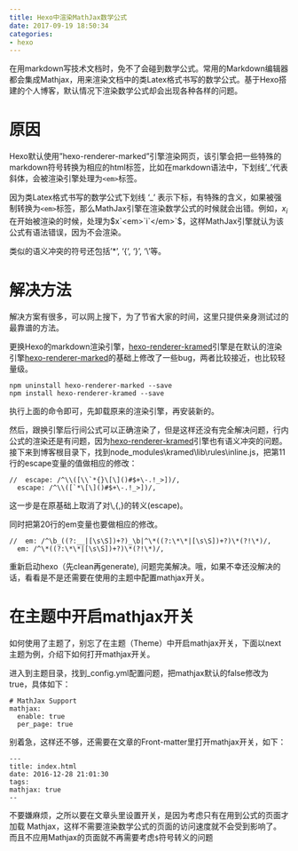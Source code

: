 ```yaml
---
title: Hexo中渲染MathJax数学公式
date: 2017-09-19 18:50:34
categories:
- hexo
---
```

在用markdown写技术文档时，免不了会碰到数学公式。常用的Markdown编辑器都会集成Mathjax，用来渲染文档中的类Latex格式书写的数学公式。基于Hexo搭建的个人博客，默认情况下渲染数学公式却会出现各种各样的问题。

<!-- more -->

# 原因
Hexo默认使用”hexo-renderer-marked”引擎渲染网页，该引擎会把一些特殊的markdown符号转换为相应的html标签，比如在markdown语法中，下划线’_’代表斜体，会被渲染引擎处理为`<em>`标签。

因为类Latex格式书写的数学公式下划线 ‘_’ 表示下标，有特殊的含义，如果被强制转换为`<em>`标签，那么MathJax引擎在渲染数学公式的时候就会出错。例如，$x_i$在开始被渲染的时候，处理为$x`<em>`i`</em>`$，这样MathJax引擎就认为该公式有语法错误，因为不会渲染。

类似的语义冲突的符号还包括’*’, ‘{‘, ‘}’, ‘\\’等。

# 解决方法
解决方案有很多，可以网上搜下，为了节省大家的时间，这里只提供亲身测试过的最靠谱的方法。

更换Hexo的markdown渲染引擎，[hexo-renderer-kramed](https://github.com/sun11/hexo-renderer-kramed)引擎是在默认的渲染引擎[hexo-renderer-marked](https://github.com/hexojs/hexo-renderer-marked)的基础上修改了一些bug，两者比较接近，也比较轻量级。

```
npm uninstall hexo-renderer-marked --save
npm install hexo-renderer-kramed --save
```
执行上面的命令即可，先卸载原来的渲染引擎，再安装新的。

然后，跟换引擎后行间公式可以正确渲染了，但是这样还没有完全解决问题，行内公式的渲染还是有问题，因为[hexo-renderer-kramed](https://github.com/sun11/hexo-renderer-kramed)引擎也有语义冲突的问题。接下来到博客根目录下，找到node_modules\kramed\lib\rules\inline.js，把第11行的escape变量的值做相应的修改：


```
//  escape: /^\\([\\`*{}\[\]()#$+\-.!_>])/,
  escape: /^\\([`*\[\]()#$+\-.!_>])/,
```
这一步是在原基础上取消了对\\,\{,\}的转义(escape)。

同时把第20行的em变量也要做相应的修改。

```
//  em: /^\b_((?:__|[\s\S])+?)_\b|^\*((?:\*\*|[\s\S])+?)\*(?!\*)/,
  em: /^\*((?:\*\*|[\s\S])+?)\*(?!\*)/,
```
重新启动hexo（先clean再generate), 问题完美解决。哦，如果不幸还没解决的话，看看是不是还需要在使用的主题中配置mathjax开关。

# 在主题中开启mathjax开关
如何使用了主题了，别忘了在主题（Theme）中开启mathjax开关，下面以next主题为例，介绍下如何打开mathjax开关。

进入到主题目录，找到_config.yml配置问题，把mathjax默认的false修改为true，具体如下：

```
# MathJax Support
mathjax:
  enable: true
  per_page: true
```
别着急，这样还不够，还需要在文章的Front-matter里打开mathjax开关，如下：
```
---
title: index.html
date: 2016-12-28 21:01:30
tags:
mathjax: true
--
```
不要嫌麻烦，之所以要在文章头里设置开关，是因为考虑只有在用到公式的页面才加载 Mathjax，这样不需要渲染数学公式的页面的访问速度就不会受到影响了。而且不应用Mathjax的页面就不再需要考虑`$`符号转义的问题
